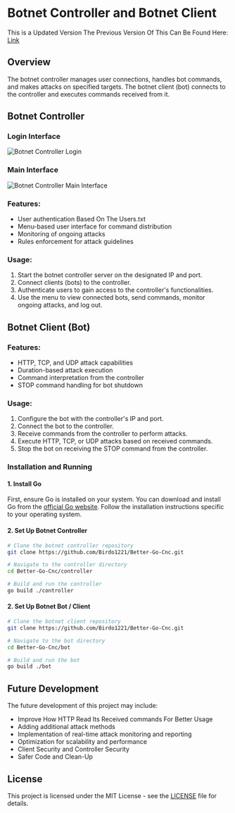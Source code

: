 # Botnet Controller and Botnet Client

This is a Updated Version The Previous Version Of This Can Be Found Here: [Link](https://github.com/Birdo1221/Golang-Net)



## Overview

The botnet controller manages user connections, handles bot commands, and makes attacks on specified targets. The botnet client (bot) connects to the controller and executes commands received from it.

## Botnet Controller

### Login Interface

![Botnet Controller Login](https://github.com/Birdo1221/Better-Go-Cnc/assets/81320346/0b125e4d-2b7d-431c-badc-a6555c2bb0f8)

### Main Interface

![Botnet Controller Main Interface](https://github.com/Birdo1221/Better-Go-Cnc/assets/81320346/51845371-a14e-4581-865f-b5efba055a9d)


### Features:

- User authentication Based On The Users.txt
- Menu-based user interface for command distribution
- Monitoring of ongoing attacks
- Rules enforcement for attack guidelines

### Usage:

1. Start the botnet controller server on the designated IP and port.
2. Connect clients (bots) to the controller.
3. Authenticate users to gain access to the controller's functionalities.
4. Use the menu to view connected bots, send commands, monitor ongoing attacks, and log out.

## Botnet Client (Bot)

### Features:

- HTTP, TCP, and UDP attack capabilities
- Duration-based attack execution
- Command interpretation from the controller
- STOP command handling for bot shutdown

### Usage:
1. Configure the bot with the controller's IP and port.
2. Connect the bot to the controller.
3. Receive commands from the controller to perform attacks.
4. Execute HTTP, TCP, or UDP attacks based on received commands.
5. Stop the bot on receiving the STOP command from the controller.

### Installation and Running

#### 1. Install Go

First, ensure Go is installed on your system. You can download and install Go from the [official Go website](https://golang.org/dl/). Follow the installation instructions specific to your operating system.

#### 2. Set Up Botnet Controller

```bash
# Clone the botnet controller repository
git clone https://github.com/Birdo1221/Better-Go-Cnc.git

# Navigate to the controller directory
cd Better-Go-Cnc/controller

# Build and run the controller
go build ./controller
```

#### 2. Set Up Botnet Bot / Client

```bash
# Clone the botnet client repository
git clone https://github.com/Birdo1221/Better-Go-Cnc.git

# Navigate to the bot directory
cd Better-Go-Cnc/bot

# Build and run the bot
go build ./bot
```

## Future Development

The future development of this project may include:

- Improve How HTTP Read Its Received commands For Better Usage
- Adding additional attack methods
- Implementation of real-time attack monitoring and reporting
- Optimization for scalability and performance
- Client Security and Controller Security
- Safer Code and Clean-Up 

## License

This project is licensed under the MIT License - see the [LICENSE](LICENSE) file for details.
